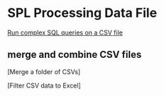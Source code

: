 # SPL Processing Data File

[Run complex SQL queries on a CSV file](run-sql-over-csv&xls.md)

## merge and combine CSV files

[Merge a folder of CSVs]

[Filter CSV data to Excel]
